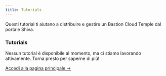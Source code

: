 ```yaml
---
title: Tutorials
---
```


Questi tutorial ti aiutano a distribuire e gestire un Bastion Cloud Temple dal portale Shiva. 


<div class="card">
  <h3>Tutorials</h3>
  <p>Nessun tutorial è disponibile al momento, ma ci stiamo lavorando attivamente. Torna presto per saperne di più!</p>
  <a href="../" class="card-link">Accedi alla pagina principale &rarr;</a>
</div>